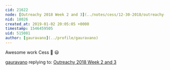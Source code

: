 ```yaml
---
cid: 21622
node: [Outreachy 2018 Week 2 and 3](../notes/cess/12-30-2018/outreachy-2018-week-2-and-3)
nid: 18026
created_at: 2019-01-02 20:05:05 +0000
timestamp: 1546459505
uid: 515081
author: [gauravano](../profile/gauravano)
---
```


 Awesome work Cess 🎉 😃 

[gauravano](../profile/gauravano) replying to: [Outreachy 2018 Week 2 and 3](../notes/cess/12-30-2018/outreachy-2018-week-2-and-3)

